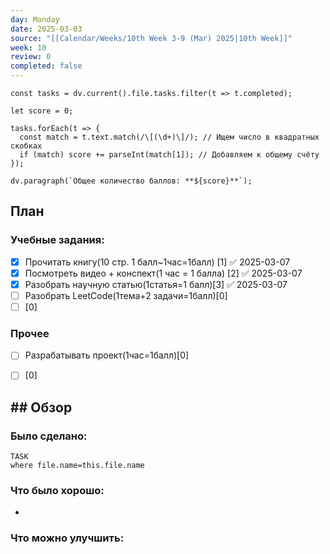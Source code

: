 ```yaml
---
day: Monday
date: 2025-03-03
source: "[[Calendar/Weeks/10th Week 3-9 (Mar) 2025|10th Week]]"
week: 10
review: 0
completed: false
---
```

```dataviewjs
const tasks = dv.current().file.tasks.filter(t => t.completed);

let score = 0;

tasks.forEach(t => {
  const match = t.text.match(/\[(\d+)\]/); // Ищем число в квадратных скобках
  if (match) score += parseInt(match[1]); // Добавляем к общему счёту
});

dv.paragraph(`Общее количество баллов: **${score}**`);

```
## План

### Учебные задания:
- [x] Прочитать книгу(10 стр. 1 балл~1час=1балл) [1] ✅ 2025-03-07
- [x] Посмотреть видео + конспект(1 час = 1 балла) [2] ✅ 2025-03-07
- [x] Разобрать научную статью(1статья=1 балл)[3] ✅ 2025-03-07
- [ ] Разобрать LeetCode(1тема+2 задачи=1балл)[0]
- [ ] [0]
### Прочее
- [ ] Разрабатывать проект(1час=1балл)[0]
- [ ] [0]


## ## Обзор

### Было сделано:
```dataview
TASK
where file.name=this.file.name
```






### Что было хорошо:
 - 



### Что можно улучшить:
